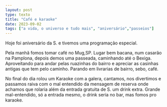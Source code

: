 ```yaml
---
layout: post
type: texto
title: "Café e karaoke"
date: 2023-09-02
tags: ["a vida, o universo e tudo mais", "aniversário","passeios"]
---
```

Hoje foi aniversário da S. e tivemos uma programação especial.  

Pela manhã fomos tomar café no Mug,SP. Lugar bem bacana, num casarão na Pamplona, depois demos uma passeada, caminhando até o Bexiga. Aproveitando para andar pelas ruazinhas do bairro e apreciar as casinhas antigas que tem pelo caminho. Parando em livrarias de bairro, sebo, café.  

No final do dia rolou um Karaoke com a galera, cantamos, nos divertimos e passamos raiva com o mal entendido da mensagem de reserva onde achamos que rolaria além da entrada gratuita de S. um drink extra. Grande mal-entendido, só a entrada mesmo, o drink seria no bar, mas fomos pro karaoke.